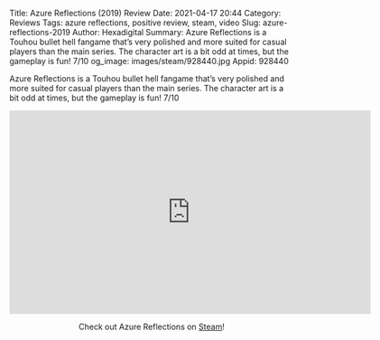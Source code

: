 Title: Azure Reflections (2019) Review
Date: 2021-04-17 20:44
Category: Reviews
Tags: azure reflections, positive review, steam, video
Slug: azure-reflections-2019
Author: Hexadigital
Summary: Azure Reflections is a Touhou bullet hell fangame that’s very polished and more suited for casual players than the main series. The character art is a bit odd at times, but the gameplay is fun! 7/10
og_image: images/steam/928440.jpg
Appid: 928440

Azure Reflections is a Touhou bullet hell fangame that’s very polished and more suited for casual players than the main series. The character art is a bit odd at times, but the gameplay is fun! 7/10

<center><iframe src="https://www.youtube.com/embed/Svh-FFzDx0Q?feature=oembed" allow="accelerometer; autoplay; encrypted-media; gyroscope; picture-in-picture" width="640" height="360" frameborder="0"></iframe>

Check out Azure Reflections on [Steam](https://store.steampowered.com/app/928440/?curator_clanid=34633900)!</center>